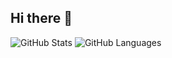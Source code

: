 ## Hi there 👋

![GitHub Stats](https://raw.githubusercontent.com/pavelknespl/github-stats-transparent/output/generated/overview.svg)
![GitHub Languages](https://raw.githubusercontent.com/pavelknespl/github-stats-transparent/output/generated/languages.svg)
